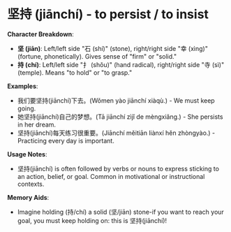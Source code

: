 # **坚持 (jiānchí) - to persist / to insist**

**Character Breakdown**:  
- **坚 (jiān)**: Left/left side "石 (shí)" (stone), right/right side "幸 (xìng)" (fortune, phonetically). Gives sense of "firm" or "solid."  
- **持 (chí)**: Left/left side "扌 (shǒu)" (hand radical), right/right side "寺 (sì)" (temple). Means "to hold" or "to grasp."

**Examples**:  
- 我们要坚持(jiānchí)下去。(Wǒmen yào jiānchí xiàqù.) - We must keep going.  
- 她坚持(jiānchí)自己的梦想。(Tā jiānchí zìjǐ de mèngxiǎng.) - She persists in her dream.  
- 坚持(jiānchí)每天练习很重要。(Jiānchí měitiān liànxí hěn zhòngyào.) - Practicing every day is important.

**Usage Notes**:  
- 坚持(jiānchí) is often followed by verbs or nouns to express sticking to an action, belief, or goal. Common in motivational or instructional contexts.

**Memory Aids**:  
- Imagine holding (持/chí) a solid (坚/jiān) stone-if you want to reach your goal, you must keep holding on: this is 坚持(jiānchí)!